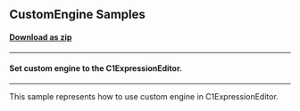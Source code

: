 ## CustomEngine Samples
#### [Download as zip](https://downgit.github.io/#/home?url=https://github.com/GrapeCity/ComponentOne-WPF-Samples/tree/master/\NET_4.5.2\C1.WPF.ExpressionEditor\CS\CustomEngineSamples\CustomEngineSamples)
____
#### Set custom engine to the C1ExpressionEditor.
____
This sample represents how to use custom engine in C1ExpressionEditor.
